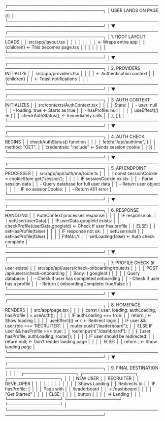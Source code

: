 ┌─────────────────────────────────────────────────────────────────────────────────┐
│                           USER LANDS ON PAGE (/)                                │
└─────────────────────────────────────────────────────────────────────────────────┘
                                        │
                                        ▼
┌─────────────────────────────────────────────────────────────────────────────────┐
│                           1. ROOT LAYOUT LOADS                                  │
│                         src/app/layout.tsx                                      │
│                                                                                 │
│  <html>                                                                         │
│    <body>                                                                       │
│      <Providers>  ← Wraps entire app                                           │
│        {children} ← This becomes page.tsx                                      │
│      </Providers>                                                               │
│    </body>                                                                      │
│  </html>                                                                        │
└─────────────────────────────────────────────────────────────────────────────────┘
                                        │
                                        ▼
┌─────────────────────────────────────────────────────────────────────────────────┐
│                        2. PROVIDERS INITIALIZE                                  │
│                        src/app/providers.tsx                                    │
│                                                                                 │
│  <AuthProvider>  ← Authentication context                                      │
│    {children}                                                                   │
│    <Toaster />   ← Toast notifications                                         │
│  </AuthProvider>                                                               │
└─────────────────────────────────────────────────────────────────────────────────┘
                                        │
                                        ▼
┌─────────────────────────────────────────────────────────────────────────────────┐
│                     3. AUTH CONTEXT INITIALIZES                                 │
│                    src/contexts/AuthContext.tsx                                 │
│                                                                                 │
│  State:                                                                         │
│  - user: null                                                                   │
│  - loading: true  ← Starts as true                                             │
│  - hasProfile: null                                                            │
│                                                                                 │
│  useEffect(() => {                                                              │
│    checkAuthStatus();  ← Immediately calls                                     │
│  }, []);                                                                        │
└─────────────────────────────────────────────────────────────────────────────────┘
                                        │
                                        ▼
┌─────────────────────────────────────────────────────────────────────────────────┐
│                       4. AUTH CHECK BEGINS                                      │
│                    checkAuthStatus() function                                   │
│                                                                                 │
│  fetch("/api/auth/me", {                                                        │
│    method: "GET",                                                               │
│    credentials: "include"  ← Sends session cookie                              │
│  })                                                                             │
└─────────────────────────────────────────────────────────────────────────────────┘
                                        │
                                        ▼
┌─────────────────────────────────────────────────────────────────────────────────┐
│                     5. API ENDPOINT PROCESSES                                   │
│                   src/app/api/auth/me/route.ts                                  │
│                                                                                 │
│  const sessionCookie = cookieStore.get('session');                             │
│                                                                                 │
│  IF sessionCookie exists:                                                       │
│    - Parse session data                                                         │
│    - Query database for full user data                                         │
│    - Return user object                                                        │
│                                                                                 │
│  IF no sessionCookie:                                                           │
│    - Return 401 error                                                           │
└─────────────────────────────────────────────────────────────────────────────────┘
                                        │
                                        ▼
┌─────────────────────────────────────────────────────────────────────────────────┐
│                       6. RESPONSE HANDLING                                      │
│                    AuthContext processes response                               │
│                                                                                 │
│  IF response.ok:                                                                │
│    setUser(userData)                                                           │
│    IF userData.googleId exists:                                                │
│      checkProfile(userData.googleId)  ← Check if user has profile              │
│    ELSE:                                                                        │
│      setHasProfile(false)                                                       │
│                                                                                 │
│  IF response not ok:                                                            │
│    setUser(null)                                                               │
│    setHasProfile(false)                                                        │
│                                                                                 │
│  FINALLY:                                                                       │
│    setLoading(false)  ← Auth check complete                                    │
└─────────────────────────────────────────────────────────────────────────────────┘
                                        │
                                        ▼
┌─────────────────────────────────────────────────────────────────────────────────┐
│                     7. PROFILE CHECK (if user exists)                           │
│                 src/app/api/users/check-onboarding/route.ts                     │
│                                                                                 │
│  POST /api/users/check-onboarding                                               │
│  Body: { googleId }                                                            │
│                                                                                 │
│  Query database:                                                                │
│  - Check if user has completed onboarding                                      │
│  - Check if user has a profile                                                 │
│  - Return { onboardingComplete: true/false }                                   │
└─────────────────────────────────────────────────────────────────────────────────┘
                                        │
                                        ▼
┌─────────────────────────────────────────────────────────────────────────────────┐
│                        8. HOMEPAGE RENDERS                                      │
│                       src/app/page.tsx                                          │
│                                                                                 │
│  const { user, loading: authLoading, hasProfile } = useAuth();                 │
│                                                                                 │
│  IF authLoading === true:                                                       │
│    return <LoadingSpinner />;  ← Show loading                                  │
│                                                                                 │
│  useEffect(() => {  ← Redirect logic                                           │
│    IF user && user.role === 'RECRUITER':                                       │
│      router.push("/leaderboard");                                              │
│    ELSE IF user && hasProfile === true:                                        │
│      router.push("/dashboard");                                                │
│  }, [user, hasProfile, authLoading, router]);                                  │
│                                                                                 │
│  IF user should be redirected:                                                  │
│    return null;  ← Don't render landing page                                   │
│                                                                                 │
│  ELSE:                                                                          │
│    return <LandingPageContent />;  ← Show landing page                         │
└─────────────────────────────────────────────────────────────────────────────────┘
                                        │
                                        ▼
┌─────────────────────────────────────────────────────────────────────────────────┐
│                          9. FINAL DESTINATION                                   │
│                                                                                 │
│  ┌─────────────────┐  ┌─────────────────┐  ┌─────────────────┐                │
│  │   NEW USER      │  │   RECRUITER     │  │   DEVELOPER     │                │
│  │                 │  │                 │  │                 │                │
│  │ Shows Landing   │  │ Redirects to    │  │ IF hasProfile:  │                │
│  │ Page with       │  │ /leaderboard    │  │   → /dashboard  │                │
│  │ "Get Started"   │  │                 │  │ ELSE:           │                │
│  │ button          │  │                 │  │   → Landing     │                │
│  └─────────────────┘  └─────────────────┘  └─────────────────┘                │
└─────────────────────────────────────────────────────────────────────────────────┘